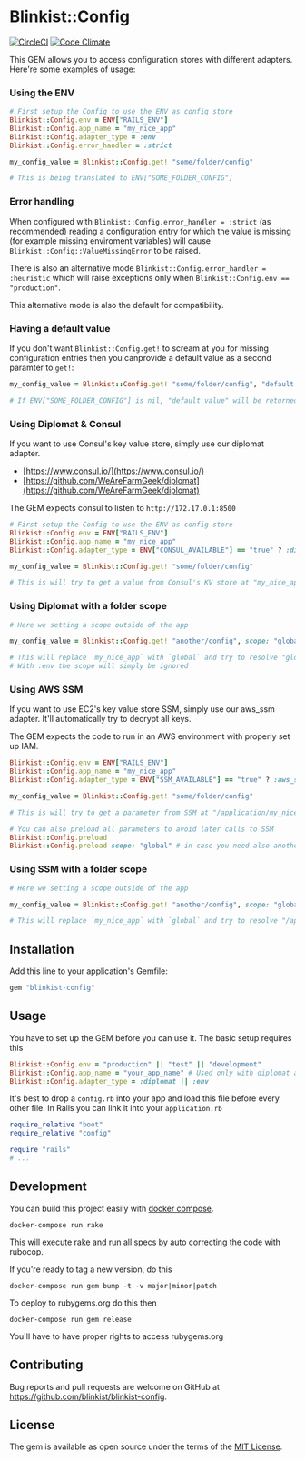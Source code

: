 # Blinkist::Config

[![CircleCI](https://circleci.com/gh/blinkist/blinkist-config.svg?style=shield)](https://circleci.com/gh/blinkist/blinkist-config)
[![Code Climate](https://codeclimate.com/github/blinkist/blinkist-config/badges/gpa.svg)](https://codeclimate.com/github/blinkist/blinkist-config)

This GEM allows you to access configuration stores with different adapters. Here're some examples of usage:

### Using the ENV

```ruby
# First setup the Config to use the ENV as config store
Blinkist::Config.env = ENV["RAILS_ENV"]
Blinkist::Config.app_name = "my_nice_app"
Blinkist::Config.adapter_type = :env
Blinkist::Config.error_handler = :strict

my_config_value = Blinkist::Config.get! "some/folder/config"

# This is being translated to ENV["SOME_FOLDER_CONFIG"]
```

### Error handling

When configured with `Blinkist::Config.error_handler = :strict` (as recommended)
reading a configuration entry for which the value is missing 
(for example missing enviroment variables) will cause
`Blinkist::Config::ValueMissingError` to be raised.

There is also an alternative mode `Blinkist::Config.error_handler = :heuristic` which
will raise exceptions only when `Blinkist::Config.env == "production"`.

This alternative mode is also the default for compatibility.

### Having a default value

If you don't want `Blinkist::Config.get!` to scream at you for missing
configuration entries then you canprovide a default value as a second
paramter to `get!`:

```ruby
my_config_value = Blinkist::Config.get! "some/folder/config", "default value"

# If ENV["SOME_FOLDER_CONFIG"] is nil, "default value" will be returned
```

### Using Diplomat & Consul

If you want to use Consul's key value store, simply use our diplomat adapter.

* [https://www.consul.io/](https://www.consul.io/)
* [https://github.com/WeAreFarmGeek/diplomat](https://github.com/WeAreFarmGeek/diplomat)

The GEM expects consul to listen to `http://172.17.0.1:8500`

```ruby
# First setup the Config to use the ENV as config store
Blinkist::Config.env = ENV["RAILS_ENV"]
Blinkist::Config.app_name = "my_nice_app"
Blinkist::Config.adapter_type = ENV["CONSUL_AVAILABLE"] == "true" ? :diplomat : :env

my_config_value = Blinkist::Config.get! "some/folder/config"

# This is will try to get a value from Consul's KV store at "my_nice_app/some/folder/config"
```

### Using Diplomat with a folder scope
```ruby
# Here we setting a scope outside of the app

my_config_value = Blinkist::Config.get! "another/config", scope: "global"

# This will replace `my_nice_app` with `global` and try to resolve "global/another/config"
# With :env the scope will simply be ignored
```

### Using AWS SSM

If you want to use EC2's key value store SSM, simply use our aws_ssm adapter. It'll automatically try to decrypt all keys.

The GEM expects the code to run in an AWS environment with properly set up IAM.

```ruby
Blinkist::Config.env = ENV["RAILS_ENV"]
Blinkist::Config.app_name = "my_nice_app"
Blinkist::Config.adapter_type = ENV["SSM_AVAILABLE"] == "true" ? :aws_ssm : :env

my_config_value = Blinkist::Config.get! "some/folder/config"

# This is will try to get a parameter from SSM at "/application/my_nice_app/some/folder/config"

# You can also preload all parameters to avoid later calls to SSM
Blinkist::Config.preload
Blinkist::Config.preload scope: "global" # in case you need also another scope being preloaded
```

### Using SSM with a folder scope
```ruby
# Here we setting a scope outside of the app

my_config_value = Blinkist::Config.get! "another/config", scope: "global"

# This will replace `my_nice_app` with `global` and try to resolve "/application/global/another/config"
```


## Installation

Add this line to your application's Gemfile:

```ruby
gem "blinkist-config"
```

## Usage

You have to set up the GEM before you can use it. The basic setup requires this

```ruby
Blinkist::Config.env = "production" || "test" || "development"
Blinkist::Config.app_name = "your_app_name" # Used only with diplomat adapter
Blinkist::Config.adapter_type = :diplomat || :env
```

It's best to drop a `config.rb` into your app and load this file before every other file. In Rails you can link it into your `application.rb`

```ruby
require_relative "boot"
require_relative "config"

require "rails"
# ...
```

## Development

You can build this project easily with [docker compose](https://docs.docker.com/compose/).

```
docker-compose run rake
```

This will execute rake and run all specs by auto correcting the code with rubocop.

If you're ready to tag a new version, do this

```
docker-compose run gem bump -t -v major|minor|patch
```

To deploy to rubygems.org do this then

```
docker-compose run gem release
```

You'll have to have proper rights to access rubygems.org

## Contributing

Bug reports and pull requests are welcome on GitHub at https://github.com/blinkist/blinkist-config.


## License

The gem is available as open source under the terms of the [MIT License](http://opensource.org/licenses/MIT).

